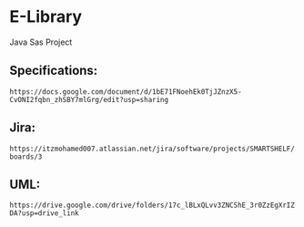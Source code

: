# E-Library

Java Sas Project

## Specifications:

`https://docs.google.com/document/d/1bE71FNoehEk0TjJZnzX5-CvONI2fqbn_zhSBY7mlGrg/edit?usp=sharing`

## Jira:

`https://itzmohamed007.atlassian.net/jira/software/projects/SMARTSHELF/boards/3`

## UML:

`https://drive.google.com/drive/folders/17c_lBLxQLvv3ZNCShE_3r0ZzEgXrIZDA?usp=drive_link`
